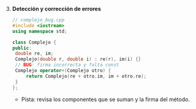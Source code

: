 3. **Detección y corrección de errores**  
   ```cpp
   // complejo_bug.cpp
   #include <iostream>
   using namespace std;

   class Complejo {
   public:
    double re, im;
    Complejo(double r, double i) : re(r), im(i) {}
    // BUG: firma incorrecta y falta const
    Complejo operator+(Complejo otro) {
        return Complejo(re + otro.im, im + otro.re);
    }
   };
   ```
   - Pista: revisa los componentes que se suman y la firma del método.